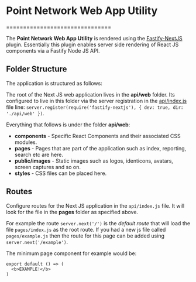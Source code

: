 # Point Network Web App Utility
===============================

The **Point Network Web App Utility** is rendered using the [Fastify-NextJS](https://github.com/fastify/fastify-nextjs) plugin. Essentially this plugin enables server side rendering of React JS components via a Fastify Node JS API.

## Folder Structure

The application is structured as follows:

The root of the Next JS web application lives in the **api/web**  folder. Its configured to live in this folder via the server registration in the [api/index.js](./api/index.js) file line: `server.register(require('fastify-nextjs'), { dev: true, dir: './api/web' })`.

Everything that follows is under the folder **api/web**:

* **components** - Specific React Components and their associated CSS modules.
* **pages** - Pages that are part of the application such as index, reporting, search etc are here.
* **public/images** - Static images such as logos, identicons, avatars, screen captures and so on.
* **styles** - CSS files can be placed here.

## Routes

Configure routes for the Next JS application in the `api/index.js` file. It will look for the file in the **pages** folder as specified above.

For example the route `server.next('/')` is the *default route* that will load the file `pages/index.js` as the root route. If you had a new js file called `pages/example.js` then the route for this page can be added using `server.next('/example')`.

The minimum page component for example would be:

```
export default () => (
  <b>EXAMPLE!</b>
)
```
